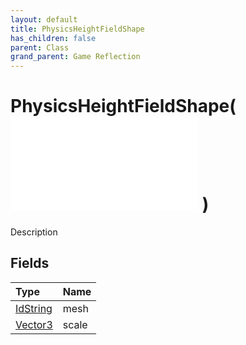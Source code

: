 ```yaml
---
layout: default
title: PhysicsHeightFieldShape
has_children: false
parent: Class
grand_parent: Game Reflection
---
```

# PhysicsHeightFieldShape( ![ PhysicsShape ](/game-reflection/classes/physics_shape.md) )
Description 

## Fields
| Type | Name |
|:-------------|:--------------|
| [IdString](/game-reflection/components/id_string.md) | mesh |
| [Vector3](/game-reflection/classes/vector3.md) | scale |
